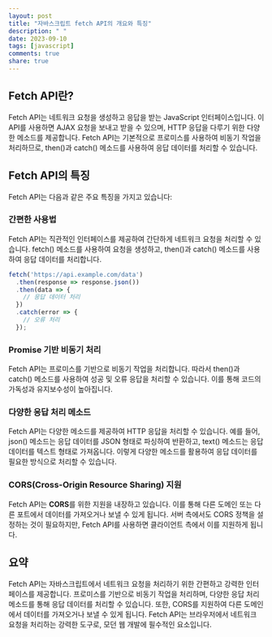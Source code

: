 ```yaml
---
layout: post
title: "자바스크립트 fetch API의 개요와 특징"
description: " "
date: 2023-09-10
tags: [javascript]
comments: true
share: true
---
```


## Fetch API란?
Fetch API는 네트워크 요청을 생성하고 응답을 받는 JavaScript 인터페이스입니다. 이 API를 사용하면 AJAX 요청을 보내고 받을 수 있으며, HTTP 응답을 다루기 위한 다양한 메소드를 제공합니다. Fetch API는 기본적으로 프로미스를 사용하여 비동기 작업을 처리하므로, then()과 catch() 메소드를 사용하여 응답 데이터를 처리할 수 있습니다.

## Fetch API의 특징
Fetch API는 다음과 같은 주요 특징을 가지고 있습니다:

### 간편한 사용법
Fetch API는 직관적인 인터페이스를 제공하여 간단하게 네트워크 요청을 처리할 수 있습니다. fetch() 메소드를 사용하여 요청을 생성하고, then()과 catch() 메소드를 사용하여 응답 데이터를 처리합니다.

```javascript
fetch('https://api.example.com/data')
  .then(response => response.json())
  .then(data => {
    // 응답 데이터 처리
  })
  .catch(error => {
    // 오류 처리
  });
```

### Promise 기반 비동기 처리
Fetch API는 프로미스를 기반으로 비동기 작업을 처리합니다. 따라서 then()과 catch() 메소드를 사용하여 성공 및 오류 응답을 처리할 수 있습니다. 이를 통해 코드의 가독성과 유지보수성이 높아집니다.

### 다양한 응답 처리 메소드
Fetch API는 다양한 메소드를 제공하여 HTTP 응답을 처리할 수 있습니다. 예를 들어, json() 메소드는 응답 데이터를 JSON 형태로 파싱하여 반환하고, text() 메소드는 응답 데이터를 텍스트 형태로 가져옵니다. 이렇게 다양한 메소드를 활용하여 응답 데이터를 필요한 방식으로 처리할 수 있습니다.

### CORS(Cross-Origin Resource Sharing) 지원
Fetch API는 **CORS**를 위한 지원을 내장하고 있습니다. 이를 통해 다른 도메인 또는 다른 포트에서 데이터를 가져오거나 보낼 수 있게 됩니다. 서버 측에서도 CORS 정책을 설정하는 것이 필요하지만, Fetch API를 사용하면 클라이언트 측에서 이를 지원하게 됩니다.

## 요약
Fetch API는 자바스크립트에서 네트워크 요청을 처리하기 위한 간편하고 강력한 인터페이스를 제공합니다. 프로미스를 기반으로 비동기 작업을 처리하며, 다양한 응답 처리 메소드를 통해 응답 데이터를 처리할 수 있습니다. 또한, CORS를 지원하여 다른 도메인에서 데이터를 가져오거나 보낼 수 있게 됩니다. Fetch API는 브라우저에서 네트워크 요청을 처리하는 강력한 도구로, 모던 웹 개발에 필수적인 요소입니다.